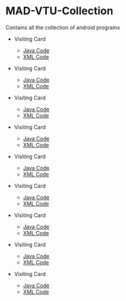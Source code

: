 # MAD-VTU-Collection

Contains all  the collection of android programs


- Visiting Card 
     - [Java Code](https://github.com/akrish4/MAD-VTU-Collection/blob/main/Visitngcard/app/src/androidTest/java/com/example/visitngcard/ExampleInstrumentedTest.java)
     - [XML Code]()
- Visiting Card 
     - [Java Code](https://github.com/akrish4/MAD-VTU-Collection/blob/main/Visitngcard/app/src/androidTest/java/com/example/visitngcard/ExampleInstrumentedTest.java)
     - [XML Code]()

- Visiting Card 
     - [Java Code](https://github.com/akrish4/MAD-VTU-Collection/blob/main/Visitngcard/app/src/androidTest/java/com/example/visitngcard/ExampleInstrumentedTest.java)
     - [XML Code]()

- Visiting Card 
     - [Java Code](https://github.com/akrish4/MAD-VTU-Collection/blob/main/Visitngcard/app/src/androidTest/java/com/example/visitngcard/ExampleInstrumentedTest.java)
     - [XML Code]()

- Visiting Card 
     - [Java Code](https://github.com/akrish4/MAD-VTU-Collection/blob/main/Visitngcard/app/src/androidTest/java/com/example/visitngcard/ExampleInstrumentedTest.java)
     - [XML Code]()

- Visiting Card 
     - [Java Code](https://github.com/akrish4/MAD-VTU-Collection/blob/main/Visitngcard/app/src/androidTest/java/com/example/visitngcard/ExampleInstrumentedTest.java)
     - [XML Code]()

- Visiting Card 
     - [Java Code](https://github.com/akrish4/MAD-VTU-Collection/blob/main/Visitngcard/app/src/androidTest/java/com/example/visitngcard/ExampleInstrumentedTest.java)
     - [XML Code]()

- Visiting Card 
     - [Java Code](https://github.com/akrish4/MAD-VTU-Collection/blob/main/Visitngcard/app/src/androidTest/java/com/example/visitngcard/ExampleInstrumentedTest.java)
     - [XML Code]()

- Visiting Card 
     - [Java Code](https://github.com/akrish4/MAD-VTU-Collection/blob/main/Visitngcard/app/src/androidTest/java/com/example/visitngcard/ExampleInstrumentedTest.java)
     - [XML Code]()
